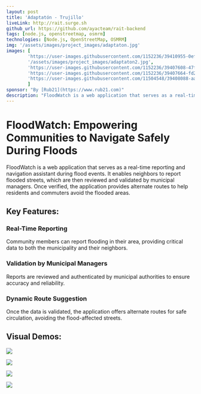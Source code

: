 ```yaml
---
layout: post
title: 'Adaptatón - Trujillo'
liveLink: http://rait.surge.sh
github_url: https://github.com/ayacteam/rait-backend
tags: [node.js, openstreetmap, osmrm]
technologies: [Node.js, OpenStreetMap, OSMRM]
img: '/assets/images/project_images/adaptaton.jpg'
images: [
        'https://user-images.githubusercontent.com/1152236/39410955-0ef70652-4bc6-11e8-9534-3da26b9b7bda.gif',
        '/assets/images/project_images/adaptaton2.jpg',
        'https://user-images.githubusercontent.com/1152236/39407608-47f7bcc2-4b8e-11e8-8d2f-8970d077fbda.png',
        'https://user-images.githubusercontent.com/1152236/39407664-fd28e292-4b8e-11e8-81d1-59f1af5f9ef6.png',
        'https://user-images.githubusercontent.com/11504548/39408088-aae427e6-4b96-11e8-8869-49e64375583b.gif'
        ]
sponsor: "By [Rub21](https://www.rub21.com)"
description: "FloodWatch is a web application that serves as a real-time reporting and navigation assistant during flood events. It enables neighbors to report flooded streets, which are then reviewed and validated by municipal managers. Once verified, the application provides alternate routes to help residents and commuters avoid the flooded areas."
---
```


# FloodWatch: Empowering Communities to Navigate Safely During Floods

FloodWatch is a web application that serves as a real-time reporting and navigation assistant during flood events. It enables neighbors to report flooded streets, which are then reviewed and validated by municipal managers. Once verified, the application provides alternate routes to help residents and commuters avoid the flooded areas.

## Key Features:

### Real-Time Reporting
Community members can report flooding in their area, providing critical data to both the municipality and their neighbors.

### Validation by Municipal Managers
Reports are reviewed and authenticated by municipal authorities to ensure accuracy and reliability.

### Dynamic Route Suggestion
Once the data is validated, the application offers alternate routes for safe circulation, avoiding the flood-affected streets.

## Visual Demos:

![](https://user-images.githubusercontent.com/1152236/39410955-0ef70652-4bc6-11e8-9534-3da26b9b7bda.gif)

![](https://user-images.githubusercontent.com/1152236/39407608-47f7bcc2-4b8e-11e8-8d2f-8970d077fbda.png)

![](https://user-images.githubusercontent.com/1152236/39407664-fd28e292-4b8e-11e8-81d1-59f1af5f9ef6.png)

![](https://user-images.githubusercontent.com/11504548/39408088-aae427e6-4b96-11e8-8869-49e64375583b.gif)

